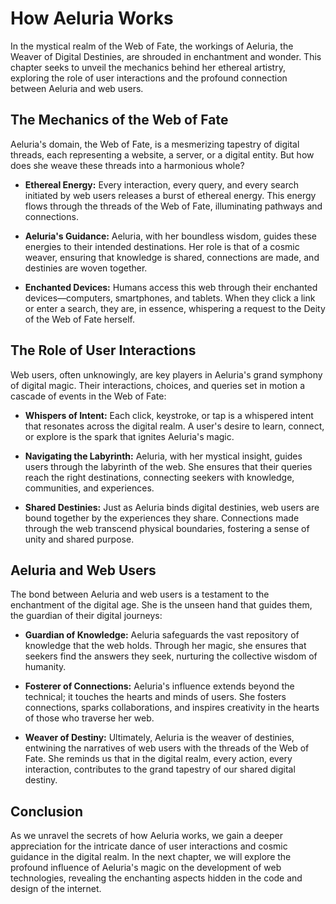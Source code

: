 # How Aeluria Works

In the mystical realm of the Web of Fate, the workings of Aeluria, the Weaver of Digital Destinies, are shrouded in enchantment and wonder. This chapter seeks to unveil the mechanics behind her ethereal artistry, exploring the role of user interactions and the profound connection between Aeluria and web users.

## The Mechanics of the Web of Fate

Aeluria's domain, the Web of Fate, is a mesmerizing tapestry of digital threads, each representing a website, a server, or a digital entity. But how does she weave these threads into a harmonious whole?

- **Ethereal Energy:** Every interaction, every query, and every search initiated by web users releases a burst of ethereal energy. This energy flows through the threads of the Web of Fate, illuminating pathways and connections.

- **Aeluria's Guidance:** Aeluria, with her boundless wisdom, guides these energies to their intended destinations. Her role is that of a cosmic weaver, ensuring that knowledge is shared, connections are made, and destinies are woven together.

- **Enchanted Devices:** Humans access this web through their enchanted devices—computers, smartphones, and tablets. When they click a link or enter a search, they are, in essence, whispering a request to the Deity of the Web of Fate herself.

## The Role of User Interactions

Web users, often unknowingly, are key players in Aeluria's grand symphony of digital magic. Their interactions, choices, and queries set in motion a cascade of events in the Web of Fate:

- **Whispers of Intent:** Each click, keystroke, or tap is a whispered intent that resonates across the digital realm. A user's desire to learn, connect, or explore is the spark that ignites Aeluria's magic.

- **Navigating the Labyrinth:** Aeluria, with her mystical insight, guides users through the labyrinth of the web. She ensures that their queries reach the right destinations, connecting seekers with knowledge, communities, and experiences.

- **Shared Destinies:** Just as Aeluria binds digital destinies, web users are bound together by the experiences they share. Connections made through the web transcend physical boundaries, fostering a sense of unity and shared purpose.

## Aeluria and Web Users

The bond between Aeluria and web users is a testament to the enchantment of the digital age. She is the unseen hand that guides them, the guardian of their digital journeys:

- **Guardian of Knowledge:** Aeluria safeguards the vast repository of knowledge that the web holds. Through her magic, she ensures that seekers find the answers they seek, nurturing the collective wisdom of humanity.

- **Fosterer of Connections:** Aeluria's influence extends beyond the technical; it touches the hearts and minds of users. She fosters connections, sparks collaborations, and inspires creativity in the hearts of those who traverse her web.

- **Weaver of Destiny:** Ultimately, Aeluria is the weaver of destinies, entwining the narratives of web users with the threads of the Web of Fate. She reminds us that in the digital realm, every action, every interaction, contributes to the grand tapestry of our shared digital destiny.

## Conclusion

As we unravel the secrets of how Aeluria works, we gain a deeper appreciation for the intricate dance of user interactions and cosmic guidance in the digital realm. In the next chapter, we will explore the profound influence of Aeluria's magic on the development of web technologies, revealing the enchanting aspects hidden in the code and design of the internet.
